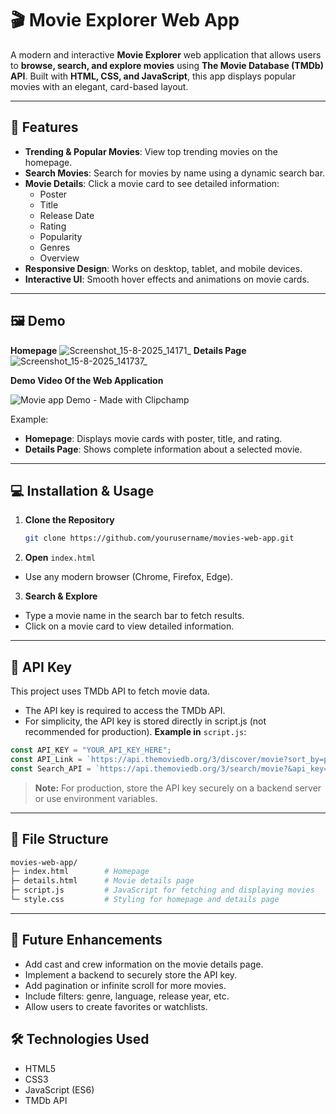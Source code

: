 # 🎬 Movie Explorer Web App

A modern and interactive **Movie Explorer** web application that allows users to **browse, search, and explore movies** using **The Movie Database (TMDb) API**. Built with **HTML, CSS, and JavaScript**, this app displays popular movies with an elegant, card-based layout.

---

## 🚀 Features

- **Trending & Popular Movies**: View top trending movies on the homepage.  
- **Search Movies**: Search for movies by name using a dynamic search bar.  
- **Movie Details**: Click a movie card to see detailed information:
  - Poster
  - Title
  - Release Date
  - Rating
  - Popularity
  - Genres
  - Overview  
- **Responsive Design**: Works on desktop, tablet, and mobile devices.  
- **Interactive UI**: Smooth hover effects and animations on movie cards.  

---

## 🖼️ Demo
**Homepage**
![Screenshot_15-8-2025_14171_](https://github.com/user-attachments/assets/2f352b3d-b8e7-44f9-b4ee-22c3b922d6ec)
**Details Page**
![Screenshot_15-8-2025_141737_](https://github.com/user-attachments/assets/3d049939-07dd-4f21-8114-375547c38fb3)

**Demo Video Of the Web Application**

![Movie app Demo - Made with Clipchamp](https://github.com/user-attachments/assets/fbab6d94-dc02-4645-9473-86e3a5a2ec7d)

Example:

- **Homepage**: Displays movie cards with poster, title, and rating.  
- **Details Page**: Shows complete information about a selected movie.


---

## 💻 Installation & Usage

1. **Clone the Repository**
   ```bash
   git clone https://github.com/yourusername/movies-web-app.git
   ```

2. **Open** `index.html`
  - Use any modern browser (Chrome, Firefox, Edge).

3. **Search & Explore**
  - Type a movie name in the search bar to fetch results.
  - Click on a movie card to view detailed information.

---

## 🔑 API Key
This project uses TMDb API to fetch movie data.
- The API key is required to access the TMDb API.
- For simplicity, the API key is stored directly in script.js (not recommended for production).
**Example in** `script.js`:
```javascript
const API_KEY = "YOUR_API_KEY_HERE";
const API_Link = `https://api.themoviedb.org/3/discover/movie?sort_by=popularity.desc&api_key=${API_KEY}&page=1`;
const Search_API = `https://api.themoviedb.org/3/search/movie?&api_key=${API_KEY}&query=`;
```

> **Note:** For production, store the API key securely on a backend server or use environment variables.

---

## 📂 File Structure
```bash
movies-web-app/
├─ index.html        # Homepage
├─ details.html      # Movie details page
├─ script.js         # JavaScript for fetching and displaying movies
└─ style.css         # Styling for homepage and details page
```

---

## 🔮 Future Enhancements
- Add cast and crew information on the movie details page.
- Implement a backend to securely store the API key.
- Add pagination or infinite scroll for more movies.
- Include filters: genre, language, release year, etc.
- Allow users to create favorites or watchlists.

## 🛠️ Technologies Used
- HTML5
- CSS3
- JavaScript (ES6)
- TMDb API
